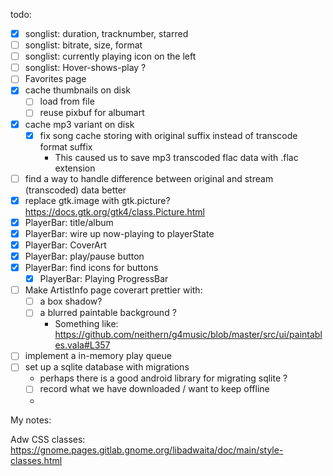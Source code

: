 
todo:

- [X] songlist: duration, tracknumber, starred
- [ ] songlist: bitrate, size, format
- [ ] songlist: currently playing icon on the left
- [ ] songlist: Hover-shows-play ?
- [ ] Favorites page
- [X] cache thumbnails on disk
  - [ ] load from file
  - [ ] reuse pixbuf for albumart
- [X] cache mp3 variant on disk
  - [X] fix song cache storing with original suffix instead of transcode format suffix
    - This caused us to save mp3 transcoded flac data with .flac extension
- [ ] find a way to handle difference between original and stream (transcoded) data better
- [X] replace gtk.image with gtk.picture? https://docs.gtk.org/gtk4/class.Picture.html
- [X] PlayerBar: title/album
- [X] PlayerBar: wire up now-playing to playerState
- [X] PlayerBar: CoverArt
- [X] PlayerBar: play/pause button
- [X] PlayerBar: find icons for buttons
  - [X] PlayerBar: Playing ProgressBar
- [ ] Make ArtistInfo page coverart prettier with:
  - [ ] a box shadow?
  - [ ] a blurred paintable background ?
    - Something like: https://github.com/neithern/g4music/blob/master/src/ui/paintables.vala#L357
- [ ] implement a in-memory play queue
- [ ] set up a sqlite database with migrations
  - perhaps there is a good android library for migrating sqlite ?
  - [ ] record what we have downloaded / want to keep offline
  - 


My notes:

Adw CSS classes: https://gnome.pages.gitlab.gnome.org/libadwaita/doc/main/style-classes.html

